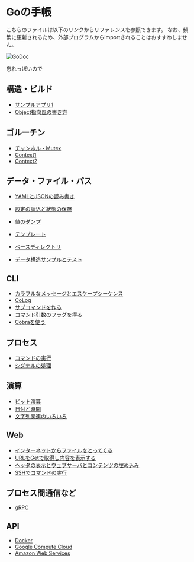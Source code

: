 # Goの手帳

こちらのファイルは以下のリンクからリファレンスを参照できます。
なお、頻繁に更新されるため、外部プログラムからimportされることはおすすめしません。

[![GoDoc](https://godoc.org/github.com/mamemomonga/notebook-go?status.svg)](https://godoc.org/github.com/mamemomonga/notebook-go)

忘れっぽいので

## 構造・ビルド
* [サンプルアプリ1](./app/example1)
* [Object指向風の書き方](./objlike)

## ゴルーチン
* [チャンネル・Mutex](./goroutine/counter)
* [Context1](./goroutine/context1)
* [Context2](./goroutine/context2)

## データ・ファイル・パス
* [YAMLとJSONの読み書き](./datafile/yamljson)
* [設定の読込と状態の保存](./datafile/configs)

* [値のダンプ](./dump)
* [テンプレート](./template)
* [ベースディレクトリ](./basedir)
* [データ構造サンプルとテスト](./pokemon-data)

## CLI
* [カラフルなメッセージとエスケープシーケンス](./cli/colormessage)
* [CoLog](./cli/colog)
* [サブコマンドを作る](./cli/subcommand)
* [コマンド引数のフラグを得る](./cli/flag)
* [Cobraを使う](./cli/cobra)

## プロセス
* [コマンドの実行](./runcommand)
* [シグナルの処理](./signals)

## 演算
* [ビット演算](./bitoperation)
* [日付と時間](./datetime)
* [文字列関連のいろいろ](./strings)

## Web
* [インターネットからファイルをとってくる](./web/fetchFile)
* [URLをGetで取得し内容を表示する](./web/fetchURL)
* [ヘッダの表示とウェブサーバとコンテンツの埋め込み](./web/showheader)
* [SSHでコマンドの実行](./web/ssh)

## プロセス間通信など

* [gRPC](./gRPC)

## API
* [Docker](./api/docker)
* [Google Compute Cloud](./api/gce)
* [Amazon Web Services](./api/aws)


